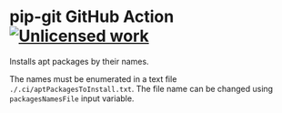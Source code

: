 pip-git GitHub Action [![`Unlicense`d work](https://raw.githubusercontent.com/unlicense/unlicense.org/master/static/favicon.png)](https://unlicense.org/)
=====================

Installs apt packages by their names.

The names must be enumerated in a text file `./.ci/aptPackagesToInstall.txt`. The file name can be changed using `packagesNamesFile` input variable.
